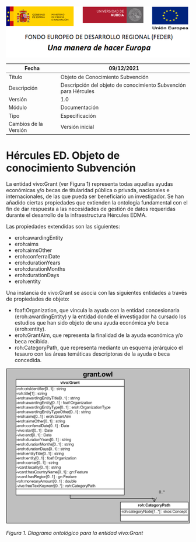 ![](../../Docs/media/CabeceraDocumentosMD.png)

| Fecha         | 09/12/2021                                                   |
| ------------- | ------------------------------------------------------------ |
|Título|Objeto de Conocimiento Subvención| 
|Descripción|Descripción del objeto de conocimiento Subvención para Hércules|
|Versión|1.0|
|Módulo|Documentación|
|Tipo|Especificación|
|Cambios de la Versión|Versión inicial|

# Hércules ED. Objeto de conocimiento Subvención

La entidad vivo:Grant (ver Figura 1) representa todas aquellas ayudas económicas y/o becas de titularidad pública o privada, nacionales e internacionales, de las que pueda ser beneficiario un investigador.
Se han añadido ciertas propiedades que extienden la ontología fundamental con el fin de dar respuesta a las necesidades de gestión de datos requeridas durante el desarrollo de la infraestructura Hércules EDMA.

Las propiedades extendidas son las siguientes:

- eroh:awardingEntity
- eroh:aims
- eroh:aimsOther
- eroh:conferralDate
- eroh:durationYears
- eroh:durationMonths
- eroh:durationDays
- eroh:entity

Una instancia de vivo:Grant se asocia con las siguientes entidades a través de propiedades de objeto:

- foaf:Organization, que vincula la ayuda con la entidad concesionaria (eroh:awardingEntity) y la entidad donde el investigador ha cursado los estudios que han sido objeto de una ayuda económica y/o beca (eroh:entity).
- eroh:GrantAim, que representa la finalidad de la ayuda económica y/o beca recibida.
- roh:CategoryPath, que representa mediante un esquema jerárquico el tesauro con las áreas temáticas descriptoras de la ayuda o beca concedida.


![](../../Docs/media/ObjetosDeConocimiento/Grant.png)

*Figura 1. Diagrama ontológico para la entidad vivo:Grant*
